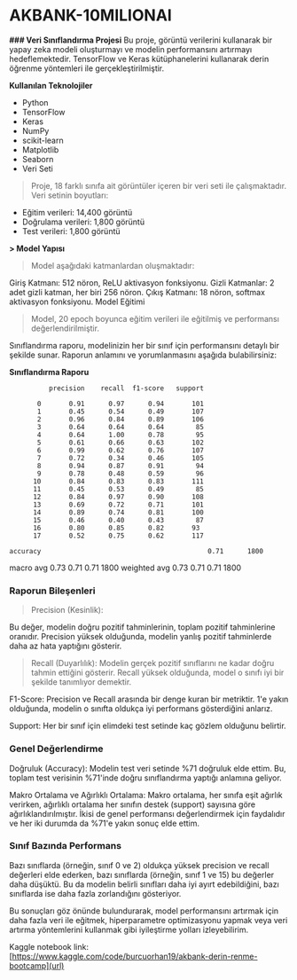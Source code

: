 # AKBANK-10MILIONAI

**### Veri Sınıflandırma Projesi**
Bu proje, görüntü verilerini kullanarak bir yapay zeka modeli oluşturmayı ve modelin performansını artırmayı hedeflemektedir. TensorFlow ve Keras kütüphanelerini kullanarak derin öğrenme yöntemleri ile gerçekleştirilmiştir.

**Kullanılan Teknolojiler**

- Python
- TensorFlow
- Keras
- NumPy
- scikit-learn
- Matplotlib
- Seaborn
- Veri Seti

> Proje, 18 farklı sınıfa ait görüntüler içeren bir veri seti ile çalışmaktadır. Veri setinin boyutları:

- Eğitim verileri: 14,400 görüntü
- Doğrulama verileri: 1,800 görüntü
- Test verileri: 1,800 görüntü



**> Model Yapısı**

> Model aşağıdaki katmanlardan oluşmaktadır:

Giriş Katmanı: 512 nöron, ReLU aktivasyon fonksiyonu.
Gizli Katmanlar: 2 adet gizli katman, her biri 256 nöron.
Çıkış Katmanı: 18 nöron, softmax aktivasyon fonksiyonu.
Model Eğitimi

> Model, 20 epoch boyunca eğitim verileri ile eğitilmiş ve performansı değerlendirilmiştir.

Sınıflandırma raporu, modelinizin her bir sınıf için performansını detaylı bir şekilde sunar. Raporun anlamını ve yorumlanmasını aşağıda bulabilirsiniz:

**Sınıflandırma Raporu**

              precision    recall  f1-score   support

           0       0.91      0.97      0.94       101
           1       0.45      0.54      0.49       107
           2       0.96      0.84      0.89       106
           3       0.64      0.64      0.64        85
           4       0.64      1.00      0.78        95
           5       0.61      0.66      0.63       102
           6       0.99      0.62      0.76       107
           7       0.72      0.34      0.46       105
           8       0.94      0.87      0.91        94
           9       0.78      0.48      0.59        96
          10       0.84      0.83      0.83       111
          11       0.45      0.53      0.49        85
          12       0.84      0.97      0.90       108
          13       0.69      0.72      0.71       101
          14       0.89      0.74      0.81       100
          15       0.46      0.40      0.43        87
          16       0.80      0.85      0.82       93
          17       0.52      0.75      0.62       117

    accuracy                                          0.71      1800
macro avg            0.73          0.71      0.71        1800
weighted avg       0.73          0.71      0.71        1800


### Raporun Bileşenleri

> Precision (Kesinlik):

 Bu değer, modelin doğru pozitif tahminlerinin, toplam pozitif tahminlerine oranıdır. Precision yüksek olduğunda, modelin yanlış pozitif tahminlerde daha az hata yaptığını gösterir.

> Recall (Duyarlılık):
 Modelin gerçek pozitif sınıflarını ne kadar doğru tahmin ettiğini gösterir. Recall yüksek olduğunda, model o sınıfı iyi bir şekilde tanımlıyor demektir.

F1-Score: Precision ve Recall arasında bir denge kuran bir metriktir. 1'e yakın olduğunda, modelin o sınıfta oldukça iyi performans gösterdiğini anlarız.

Support: Her bir sınıf için elimdeki test setinde kaç gözlem olduğunu belirtir.

### Genel Değerlendirme
Doğruluk (Accuracy): Modelin test veri setinde %71 doğruluk elde ettim. Bu, toplam test verisinin %71'inde doğru sınıflandırma yaptığı anlamına geliyor.

Makro Ortalama ve Ağırlıklı Ortalama: Makro ortalama, her sınıfa eşit ağırlık verirken, ağırlıklı ortalama her sınıfın destek (support) sayısına göre ağırlıklandırılmıştır. İkisi de genel performansı değerlendirmek için faydalıdır ve her iki durumda da %71'e yakın sonuç elde ettim.

### Sınıf Bazında Performans
Bazı sınıflarda (örneğin, sınıf 0 ve 2) oldukça yüksek precision ve recall değerleri elde ederken, bazı sınıflarda (örneğin, sınıf 1 ve 15) bu değerler daha düşüktü. Bu da modelin belirli sınıfları daha iyi ayırt edebildiğini, bazı sınıflarda ise daha fazla zorlandığını gösteriyor.

Bu sonuçları göz önünde bulundurarak, model performansını artırmak için daha fazla veri ile eğitmek, hiperparametre optimizasyonu yapmak veya veri artırma yöntemlerini kullanmak gibi iyileştirme yolları izleyebilirim.

Kaggle notebook link: 
[https://www.kaggle.com/code/burcuorhan19/akbank-derin-renme-bootcamp](url)
 

